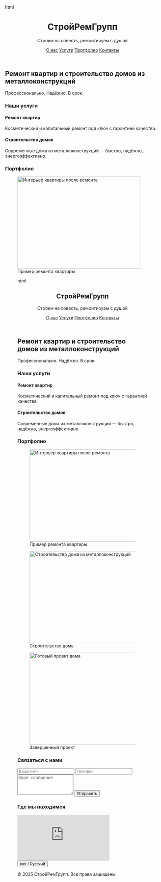 html
<!DOCTYPE html>
<html lang="ru" dir="ltr">
<head>
  <meta charset="UTF-8">
  <meta name="viewport" content="width=device-width, initial-scale=1.0">
  <meta name="description" content="Профессиональный ремонт квартир и строительство домов из металлоконструкций. Гарантия качества и сроков.">
  <meta name="keywords" content="ремонт, строительство, металлоконструкции, ремонт квартир">
  <!-- OpenGraph -->
  <meta property="og:title" content="СтройРемГрупп">
  <meta property="og:description" content="Ремонт и строительство под ключ">
  <meta property="og:type" content="website">
  <meta property="og:image" content="https://example.com/path-to-image.jpg">
  <!-- Preconnect -->
  <link rel="preconnect" href="https://cdn.tailwindcss.com">
  <link rel="preconnect" href="https://unpkg.com">
  <title>Ремонт и Строительство | СтройРемГрупп</title>
  <!-- Styles -->
  <script src="https://cdn.tailwindcss.com"></script>
  <script src="https://unpkg.com/aos@2.3.1/dist/aos.js"></script>
  <link href="https://unpkg.com/aos@2.3.1/dist/aos.css" rel="stylesheet">
  <style>
    html {
      scroll-behavior: smooth;
    }
    button, a {
      transition: all 0.3s ease;
    }
  </style>
</head>
<body class="bg-gray-900 text-white font-sans" id="body">
  <!-- Header -->
  <header class="p-6 bg-gray-800 shadow-lg">
    <div class="max-w-7xl mx-auto flex justify-between items-center">
      <div>
        <h1 class="text-2xl font-bold" id="title">СтройРемГрупп</h1>
        <p class="text-sm text-gray-400 mt-1">Строим на совесть, ремонтируем с душой</p>
      </div>
      <nav aria-label="Основное меню" class="space-x-6" id="nav">
        <a href="#about" class="hover:text-yellow-400" id="nav-about">О нас</a>
        <a href="#services" class="hover:text-yellow-400" id="nav-services">Услуги</a>
        <a href="#portfolio" class="hover:text-yellow-400" id="nav-portfolio">Портфолио</a>
        <a href="#contact" class="hover:text-yellow-400" id="nav-contact">Контакты</a>
      </nav>
    </div>
  </header>

  <!-- Hero Section -->
  <section id="about" class="bg-gray-950 py-20 text-center" data-aos="fade-up">
    <h2 class="text-4xl font-bold mb-4" id="hero-title">Ремонт квартир и строительство домов из металлоконструкций</h2>
    <p class="text-gray-400 max-w-xl mx-auto" id="hero-subtitle">Профессионально. Надёжно. В срок.</p>
  </section>

  <!-- Services -->
  <section id="services" class="py-16 px-4 max-w-7xl mx-auto" data-aos="fade-up">
    <h3 class="text-3xl font-bold mb-8 text-center" id="services-title">Наши услуги</h3>
    <div class="grid md:grid-cols-2 gap-10">
      <div class="bg-gray-800 p-6 rounded-xl shadow-md" itemscope itemtype="https://schema.org/Service">
        <h4 class="text-xl font-semibold mb-2" id="service-1-title" itemprop="name">Ремонт квартир</h4>
        <p class="text-gray-400" id="service-1-desc" itemprop="description">Косметический и капитальный ремонт под ключ с гарантией качества.</p>
      </div>
      <div class="bg-gray-800 p-6 rounded-xl shadow-md" itemscope itemtype="https://schema.org/Service">
        <h4 class="text-xl font-semibold mb-2" id="service-2-title" itemprop="name">Строительство домов</h4>
        <p class="text-gray-400" id="service-2-desc" itemprop="description">Современные дома из металлоконструкций — быстро, надёжно, энергоэффективно.</p>
      </div>
    </div>
  </section>

  <!-- Portfolio -->
  <section id="portfolio" class="py-16 bg-gray-950 px-4" data-aos="fade-up">
    <h3 class="text-3xl font-bold mb-8 text-center" id="portfolio-title">Портфолио</h3>
    <div class="grid md:grid-cols-3 gap-6 max-w-7xl mx-auto">
      <figure>
        <img src="https://source.unsplash.com/400x300/?interior" loading="lazy" class="rounded-xl" alt="Интерьер квартиры после ремонта" width="400" height="300">
        <figcaption class="sr-only">Пример ремонта квартиры</figcaption>
      </figure>
      <figure>
html
<!DOCTYPE html>
<html lang="ru" dir="ltr">
<head>
  <meta charset="UTF-8">
  <meta name="viewport" content="width=device-width, initial-scale=1.0">
  <meta name="description" content="Профессиональный ремонт квартир и строительство домов из металлоконструкций. Гарантия качества и сроков.">
  <meta name="keywords" content="ремонт, строительство, металлоконструкции, ремонт квартир">
  <!-- OpenGraph -->
  <meta property="og:title" content="СтройРемГрупп">
  <meta property="og:description" content="Ремонт и строительство под ключ">
  <meta property="og:type" content="website">
  <meta property="og:image" content="https://example.com/path-to-image.jpg">
  <!-- Preconnect -->
  <link rel="preconnect" href="https://cdn.tailwindcss.com">
  <link rel="preconnect" href="https://unpkg.com">
  <title>Ремонт и Строительство | СтройРемГрупп</title>
  <!-- Styles -->
  <script src="https://cdn.tailwindcss.com"></script>
  <script src="https://unpkg.com/aos@2.3.1/dist/aos.js"></script>
  <link href="https://unpkg.com/aos@2.3.1/dist/aos.css" rel="stylesheet">
  <style>
    html {
      scroll-behavior: smooth;
    }
    button, a {
      transition: all 0.3s ease;
    }
  </style>
</head>
<body class="bg-gray-900 text-white font-sans" id="body">
  <!-- Header -->
  <header class="p-6 bg-gray-800 shadow-lg">
    <div class="max-w-7xl mx-auto flex justify-between items-center">
      <div>
        <h1 class="text-2xl font-bold" id="title">СтройРемГрупп</h1>
        <p class="text-sm text-gray-400 mt-1">Строим на совесть, ремонтируем с душой</p>
      </div>
      <nav aria-label="Основное меню" class="space-x-6" id="nav">
        <a href="#about" class="hover:text-yellow-400" id="nav-about">О нас</a>
        <a href="#services" class="hover:text-yellow-400" id="nav-services">Услуги</a>
        <a href="#portfolio" class="hover:text-yellow-400" id="nav-portfolio">Портфолио</a>
        <a href="#contact" class="hover:text-yellow-400" id="nav-contact">Контакты</a>
      </nav>
    </div>
  </header>

  <!-- Hero Section -->
  <section id="about" class="bg-gray-950 py-20 text-center" data-aos="fade-up">
    <h2 class="text-4xl font-bold mb-4" id="hero-title">Ремонт квартир и строительство домов из металлоконструкций</h2>
    <p class="text-gray-400 max-w-xl mx-auto" id="hero-subtitle">Профессионально. Надёжно. В срок.</p>
  </section>

  <!-- Services -->
  <section id="services" class="py-16 px-4 max-w-7xl mx-auto" data-aos="fade-up">
    <h3 class="text-3xl font-bold mb-8 text-center" id="services-title">Наши услуги</h3>
    <div class="grid md:grid-cols-2 gap-10">
      <div class="bg-gray-800 p-6 rounded-xl shadow-md" itemscope itemtype="https://schema.org/Service">
        <h4 class="text-xl font-semibold mb-2" id="service-1-title" itemprop="name">Ремонт квартир</h4>
        <p class="text-gray-400" id="service-1-desc" itemprop="description">Косметический и капитальный ремонт под ключ с гарантией качества.</p>
      </div>
      <div class="bg-gray-800 p-6 rounded-xl shadow-md" itemscope itemtype="https://schema.org/Service">
        <h4 class="text-xl font-semibold mb-2" id="service-2-title" itemprop="name">Строительство домов</h4>
        <p class="text-gray-400" id="service-2-desc" itemprop="description">Современные дома из металлоконструкций — быстро, надёжно, энергоэффективно.</p>
      </div>
    </div>
  </section>

  <!-- Portfolio -->
  <section id="portfolio" class="py-16 bg-gray-950 px-4" data-aos="fade-up">
    <h3 class="text-3xl font-bold mb-8 text-center" id="portfolio-title">Портфолио</h3>
    <div class="grid md:grid-cols-3 gap-6 max-w-7xl mx-auto">
      <figure>
        <img src="https://source.unsplash.com/400x300/?interior" loading="lazy" class="rounded-xl" alt="Интерьер квартиры после ремонта" width="400" height="300">
        <figcaption class="sr-only">Пример ремонта квартиры</figcaption>
      </figure>
      <figure>
        <img src="https://source.unsplash.com/400x300/?construction" loading="lazy" class="rounded-xl" alt="Строительство дома из металлоконструкций" width="400" height="300">
        <figcaption class="sr-only">Строительство дома</figcaption>
      </figure>
      <figure>
        <img src="https://source.unsplash.com/400x300/?architecture" loading="lazy" class="rounded-xl" alt="Готовый проект дома" width="400" height="300">
        <figcaption class="sr-only">Завершенный проект</figcaption>
      </figure>
    </div>
  </section>

  <!-- Contact -->
  <section id="contact" class="py-16 px-4 max-w-2xl mx-auto" data-aos="fade-up">
    <h3 class="text-3xl font-bold mb-6 text-center" id="contact-title">Связаться с нами</h3>
    <form class="space-y-4" aria-label="Форма обратной связи">
      <input type="text" placeholder="Ваше имя" class="w-full p-3 rounded bg-gray-800 text-white placeholder-gray-500" aria-required="true" required>
      <input type="tel" placeholder="Телефон" class="w-full p-3 rounded bg-gray-800 text-white placeholder-gray-500" aria-required="true" required>
      <textarea placeholder="Ваше сообщение" rows="4" class="w-full p-3 rounded bg-gray-800 text-white placeholder-gray-500" aria-required="true" required></textarea>
      <button type="submit" class="bg-yellow-500 hover:bg-yellow-600 text-black font-semibold py-3 px-6 rounded" id="submit-button" data-trans-ru="Отправить" data-trans-he="שלח">Отправить</button>
    </form>
  </section>

  <!-- Map -->
  <section class="py-16 bg-gray-900">
    <h3 class="text-3xl font-bold mb-6 text-center" id="map-title">Где мы находимся</h3>
    <div class="w-full h-96 max-w-4xl mx-auto" loading="lazy">
      <iframe class="w-full h-full rounded-xl" src="https://www.google.com/maps/embed?pb=!1m18!1m12!1m3!1d10873.62814648255!2d34.8516125!3d32.1093331!2m3!1f0!2f0!3f0!3m2!1i1024!2i768!4f13.1!3m3!1m2!1s0x151d4c6189f8c0c3%3A0xf84c8e0b40c55de!2z0J_QvtC70YzRidCw0Y8g0J_QvtGB0L_QtdGA0LXQvdC40Y8!5e0!3m2!1sru!2sil!4v1611234567890" frameborder="0" allowfullscreen="" referrerpolicy="no-referrer-when-downgrade" aria-label="Карта расположения офиса"></iframe>
    </div>
  </section>

  <!-- Language Switch -->
  <div class="fixed bottom-4 right-4">
    <button onclick="switchLang()" class="bg-yellow-500 hover:bg-yellow-600 text-black font-semibold py-2 px-4 rounded shadow" id="lang-button" aria-label="Переключить язык" data-trans-ru="Ivrit / Русский" data-trans-he="Русский / Ivrit">Ivrit / Русский</button>
  </div>

  <!-- Footer -->
  <footer class="bg-gray-800 text-center p-4 text-gray-500">
    <p>© <span id="current-year">2025</span> СтройРемГрупп. Все права защищены.</p>
  </footer>

  <script>
    // Инициализация AOS
    AOS.init({
      duration: 800,
      once: true
    });

    // Автоматическое обновление года в футере
    document.getElementById('current-year').textContent = new Date().getFullYear();

    // Оптимизированное переключение языка
    let currentLang = "ru";
    function switchLang() {
      currentLang = currentLang === "ru" ? "he" : "ru";
      document.documentElement.lang = currentLang;
      document.documentElement.dir = currentLang === "he" ? "rtl" : "ltr";
      
      // Обновляем элементы с data-trans
      document.querySelectorAll('[data-trans-' + currentLang + ']').forEach(el => {
        const attr = 'trans-' + currentLang;
        if (el.hasAttribute('data-' + attr)) {
          el.textContent = el.getAttribute('data-' + attr);
        }
      });
    }

    // Валидация формы
    document.querySelector('form').addEventListener('submit', function(e) {
      const telInput = this.querySelector('input[type="tel"]');
      if (!/^[\d\s\+\-\(\)]{10,}$/.test(telInput.value)) {
        e.preventDefault();
        telInput.focus();
        alert('Введите корректный номер телефона');
      }
    });
  </script>

  <!-- Schema.org markup -->
  <script type="application/ld+json">
    {
      "@context": "https://schema.org",
      "@type": "LocalBusiness",
      "name": "СтройРемГрупп",
      "description": "Ремонт квартир и строительство домов из металлоконструкций",
      "address": {
        "@type": "PostalAddress",
        "addressLocality": "Ваш город",
        "streetAddress": "Ваш адрес"
      },
      "telephone": "+972557734071",
      "openingHours": "Mo-Fr 09:00-18:00"
    }
  </script>
</body>
</html>

